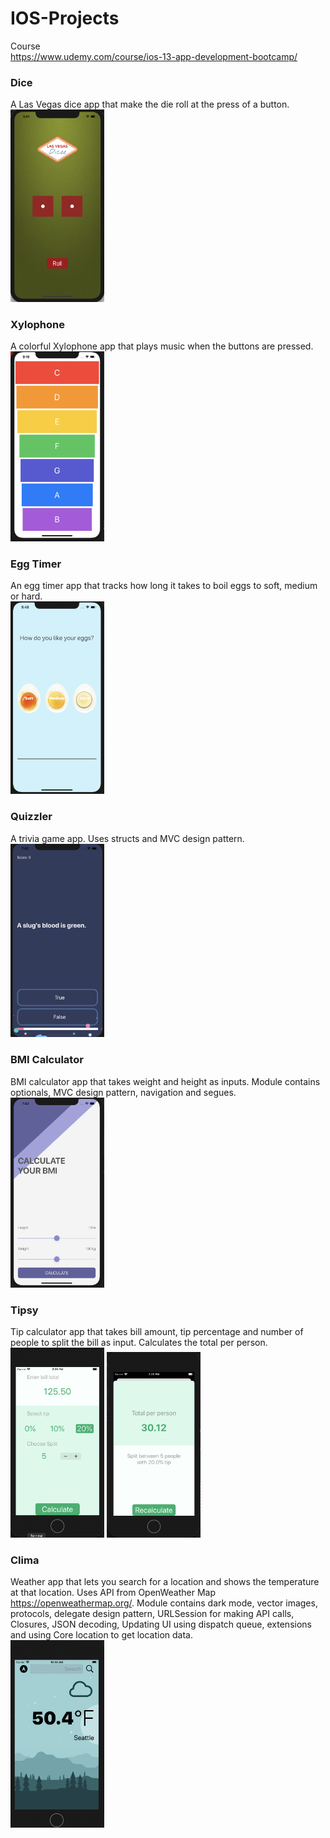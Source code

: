 # IOS-Projects

Course<br>
https://www.udemy.com/course/ios-13-app-development-bootcamp/

### Dice
A Las Vegas dice app that make the die roll at the press of a button.<br>
<img src="Screenshots/Dice.png" width="150">

### Xylophone
A colorful Xylophone app that plays music when the buttons are pressed.<br>
<img src="Screenshots/Xylophone.png" width="150">

### Egg Timer
An egg timer app that tracks how long it takes to boil eggs to soft, medium or hard.<br>
<img src="Screenshots/EggTimer.png" width="150">

### Quizzler
A trivia game app. Uses structs and MVC design pattern.<br>
<img src="Screenshots/Quizzler.png" width="150">

### BMI Calculator
BMI calculator app that takes weight and height as inputs. Module contains optionals, MVC design pattern, navigation and segues.<br>
<img src="Screenshots/Bmi.png" width="150">

### Tipsy
Tip calculator app that takes bill amount, tip percentage and number of people to split the bill as input. Calculates the total per person.<br>
<img src="Screenshots/Tipsy1.png" width="150">
<img src="Screenshots/Tipsy2.png" width="150">

### Clima
Weather app that lets you search for a location and shows the temperature at that location. Uses API from OpenWeather Map https://openweathermap.org/. Module contains dark mode, vector images, protocols, delegate design pattern, URLSession for making API calls, Closures, JSON decoding, Updating UI using dispatch queue, extensions and using Core location to get location data.<br>
<img src="Screenshots/Clima.png" width="150">
